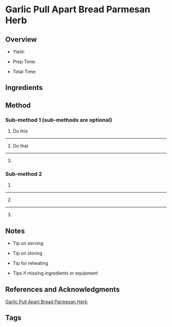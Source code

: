 # Garlic Pull Apart Bread Parmesan Herb

## Overview

- Yield:

- Prep Time:

- Total Time:

## Ingredients



## Method

### Sub-method 1 (sub-methods are optional)

1. Do this
---
2. Do that
---
3.

### Sub-method 2

1.
---
2.
---
3.

## Notes

- Tip on serving

- Tip on storing

- Tip for reheating

- Tips if missing ingredients or equipment

## References and Acknowledgments

[Garlic Pull Apart Bread Parmesan Herb](http://www.howsweeteats.com/2017/09/garlic-pull-apart-bread-parmesan-herb/)

## Tags


